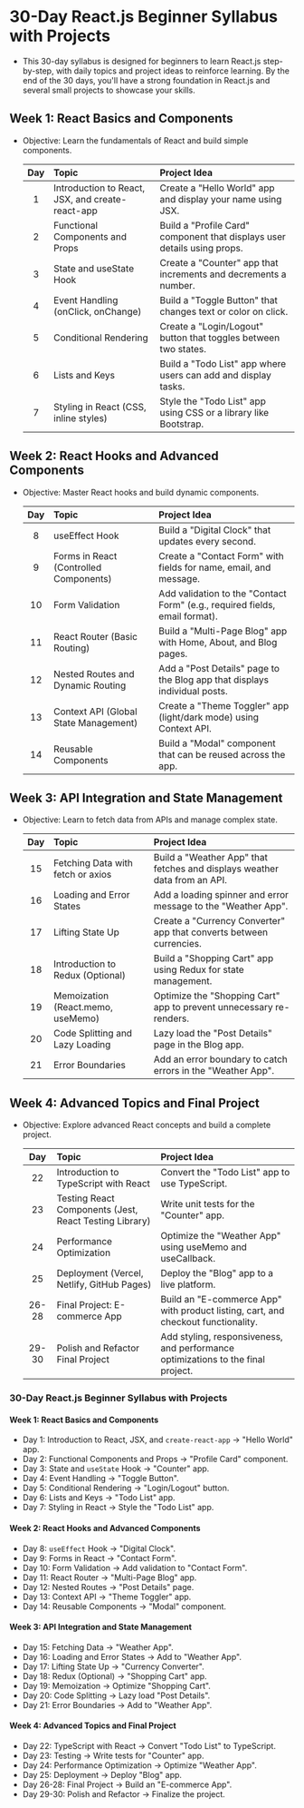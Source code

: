 # 30-Day React.js Beginner Syllabus with Projects
- This 30-day syllabus is designed for beginners to learn React.js step-by-step, with daily topics and project ideas to reinforce learning. By the end of the 30 days, you'll have a strong foundation in React.js and several small projects to showcase your skills.

## Week 1: React Basics and Components
- Objective: Learn the fundamentals of React and build simple components.
  
  | Day          | Topic         | Project Idea   |
  |   :---:      |     :---      |     :---      |
  |  1	|  Introduction to React, JSX, and create-react-app |	Create a "Hello World" app and display your name using JSX. |
  |  2	|  Functional Components and Props |	Build a "Profile Card" component that displays user details using props. |
  |  3  |	 State and useState Hook	| Create a "Counter" app that increments and decrements a number. |
  |  4  |	 Event Handling (onClick, onChange)	| Build a "Toggle Button" that changes text or color on click. |
  |  5	|  Conditional Rendering	| Create a "Login/Logout" button that toggles between two states. |
  |  6	|  Lists and Keys	|  Build a "Todo List" app where users can add and display tasks. |
  |  7	|  Styling in React (CSS, inline styles)	|  Style the "Todo List" app using CSS or a library like Bootstrap. |

## Week 2: React Hooks and Advanced Components
-  Objective: Master React hooks and build dynamic components.

    | Day          | Topic         | Project Idea   |
    |   :---:      |     :---      |     :---      |
    |  8	|  useEffect Hook	  |  Build a "Digital Clock" that updates every second. |
    |  9	|  Forms in React (Controlled Components)	  |   Create a "Contact Form" with fields for name, email, and message. |
    |  10 |  Form Validation	|  Add validation to the "Contact Form" (e.g., required fields, email format). |
    |  11 |  React Router (Basic Routing)	  |  Build a "Multi-Page Blog" app with Home, About, and Blog pages. |
    |  12 |	Nested Routes and Dynamic Routing	  |   Add a "Post Details" page to the Blog app that displays individual posts. |
    |  13 |	Context API (Global State Management)	  |  Create a "Theme Toggler" app (light/dark mode) using Context API. |
    |  14 |	Reusable Components	  |  Build a "Modal" component that can be reused across the app. |

## Week 3: API Integration and State Management
-  Objective: Learn to fetch data from APIs and manage complex state.

    | Day          | Topic         | Project Idea   |
    |   :---:      |     :---      |     :---      |
    | 15	|  Fetching Data with fetch or axios	| Build a "Weather App" that fetches and displays weather data from an API. |
    | 16	  |  Loading and Error States	|  Add a loading spinner and error message to the "Weather App". |
    | 17	|  Lifting State Up	  |  Create a "Currency Converter" app that converts between currencies. |
    | 18	|  Introduction to Redux (Optional)	  |  Build a "Shopping Cart" app using Redux for state management. |
    | 19	|  Memoization (React.memo, useMemo)	|  Optimize the "Shopping Cart" app to prevent unnecessary re-renders. |
    | 20	|  Code Splitting and Lazy Loading	|  Lazy load the "Post Details" page in the Blog app. |
    | 21	|  Error Boundaries  |  	Add an error boundary to catch errors in the "Weather App". |

## Week 4: Advanced Topics and Final Project
-  Objective: Explore advanced React concepts and build a complete project.

    | Day          | Topic         | Project Idea   |
    |   :---:      |     :---      |     :---      |
    | 22	  |  Introduction to TypeScript with React	|  Convert the "Todo List" app to use TypeScript. |
    | 23	  |  Testing React Components (Jest, React Testing Library)	|  Write unit tests for the "Counter" app. |
    | 24	  |  Performance Optimization	  |  Optimize the "Weather App" using useMemo and useCallback. |
    | 25	  |  Deployment (Vercel, Netlify, GitHub Pages)	  |  Deploy the "Blog" app to a live platform.  |
    | 26-28	|  Final Project: E-commerce App	  |  Build an "E-commerce App" with product listing, cart, and checkout functionality. |
    | 29-30	|  Polish and Refactor Final Project	|  Add styling, responsiveness, and performance optimizations to the final project. |
   


### 30-Day React.js Beginner Syllabus with Projects

#### Week 1: React Basics and Components
- Day 1: Introduction to React, JSX, and `create-react-app` → "Hello World" app.
- Day 2: Functional Components and Props → "Profile Card" component.
- Day 3: State and `useState` Hook → "Counter" app.
- Day 4: Event Handling → "Toggle Button".
- Day 5: Conditional Rendering → "Login/Logout" button.
- Day 6: Lists and Keys → "Todo List" app.
- Day 7: Styling in React → Style the "Todo List" app.

#### Week 2: React Hooks and Advanced Components
- Day 8: `useEffect` Hook → "Digital Clock".
- Day 9: Forms in React → "Contact Form".
- Day 10: Form Validation → Add validation to "Contact Form".
- Day 11: React Router → "Multi-Page Blog" app.
- Day 12: Nested Routes → "Post Details" page.
- Day 13: Context API → "Theme Toggler" app.
- Day 14: Reusable Components → "Modal" component.

#### Week 3: API Integration and State Management
- Day 15: Fetching Data → "Weather App".
- Day 16: Loading and Error States → Add to "Weather App".
- Day 17: Lifting State Up → "Currency Converter".
- Day 18: Redux (Optional) → "Shopping Cart" app.
- Day 19: Memoization → Optimize "Shopping Cart".
- Day 20: Code Splitting → Lazy load "Post Details".
- Day 21: Error Boundaries → Add to "Weather App".

#### Week 4: Advanced Topics and Final Project
- Day 22: TypeScript with React → Convert "Todo List" to TypeScript.
- Day 23: Testing → Write tests for "Counter" app.
- Day 24: Performance Optimization → Optimize "Weather App".
- Day 25: Deployment → Deploy "Blog" app.
- Day 26-28: Final Project → Build an "E-commerce App".
- Day 29-30: Polish and Refactor → Finalize the project.
